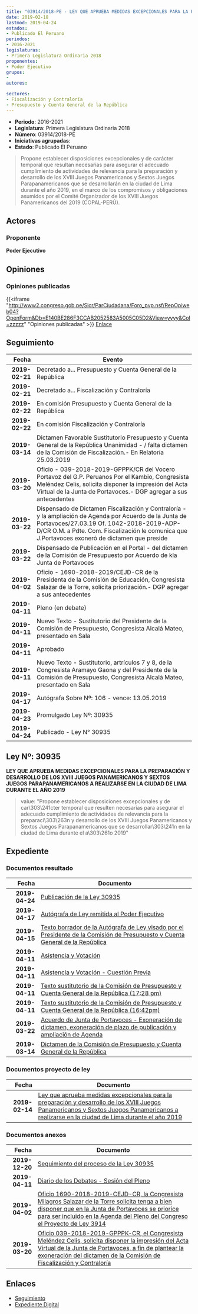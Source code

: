 ```yaml
---
title: "03914/2018-PE - LEY QUE APRUEBA MEDIDAS EXCEPCIONALES PARA LA PREPARACIÓN Y DESARROLLO DE LOS XVIII JUEGOS PANAMERICANOS Y SEXTOS JUEGOS PARAPANAMERICANOS A REALIZARSE EN LA CIUDAD DE LIMA DURANTE EL AÑO 2019"
date: 2019-02-18
lastmod: 2019-04-24
estados:
- Publicado El Peruano
periodos:
- 2016-2021
legislaturas:
- Primera Legislatura Ordinaria 2018
proponentes:
- Poder Ejecutivo
grupos:
- 
autores:

sectores:
- Fiscalización y Contraloría
- Presupuesto y Cuenta General de la República
---
```

- **Periodo**: 2016-2021
- **Legislatura**: Primera Legislatura Ordinaria 2018
- **Número**: 03914/2018-PE
- **Iniciativas agrupadas**: 
- **Estado**: Publicado El Peruano

> Propone establecer disposiciones excepcionales y de carácter temporal que resultan necesarias para asegurar el adecuado cumplimiento de actividades de relevancia para la preparación y desarrollo de los XVIII Juegos Panamericanos y Sextos Juegos Parapanamericanos que se desarrollarán en la ciudad de Lima durante el año 2019, en el marco de los compromisos y obligaciones asumidos por el Comité Organizador de los XVIII Juegos Panamericanos del 2019 (COPAL-PERÚ).


## Actores

### Proponente

**Poder Ejecutivo**

## Opiniones

### Opiniones publicadas

{{<iframe "http://www2.congreso.gob.pe/Sicr/ParCiudadana/Foro_pvp.nsf/RepOpiweb04?OpenForm&Db=E140BE286F3CCAB2052583A5005C05D2&View=yyyy&Col=zzzzz" "Opiniones publicadas" >}}
[Enlace](http://www2.congreso.gob.pe/Sicr/ParCiudadana/Foro_pvp.nsf/RepOpiweb04?OpenForm&Db=E140BE286F3CCAB2052583A5005C05D2&View=yyyy&Col=zzzzz)


## Seguimiento

| Fecha | Evento |
|------:|--------|
| **2019-02-21** | Decretado a... Presupuesto y Cuenta General de la República |
| **2019-02-21** | Decretado a... Fiscalización y Contraloría |
| **2019-02-22** | En comisión Presupuesto y Cuenta General de la República |
| **2019-02-22** | En comisión Fiscalización y Contraloría |
| **2019-03-14** | Dictamen Favorable Sustitutorio Presupuesto y Cuenta General de la República Unanimidad - / falta dictamen de la Comisión de Fiscalización.- En Relatoría 25.03.2019 |
| **2019-03-20** | Oficio - 039-2018-2019-GPPPK/CR del Vocero Portavoz del G.P. Peruanos Por el Kambio, Congresista Meléndez Celis, solicita disponer la impresión del Acta Virtual de la Junta de Portavoces.- DGP agregar a sus antecedentes |
| **2019-03-22** | Dispensado de Dictamen Fiscalización y Contraloría - y la ampliación de Agenda por Acuerdo de la Junta de Portavoces/27.03.19 Of. 1042-2018-2019-ADP-D/CR O.M. a Pdte. Com. Fiscalización le comunica que J.Portavoces exoneró de dictamen que preside |
| **2019-03-22** | Dispensado de Publicación en el Portal - del dictamen de la Comisión de Presupuesto por Acuerdo de kla Junta de Portavoces |
| **2019-04-02** | Oficio - 1690-2018-2019/CEJD-CR de la Presidenta de la Comisión de Educación, Congresista Salazar de la Torre, solicita priorización.- DGP agregar a sus antecedentes |
| **2019-04-11** | Pleno (en debate) |
| **2019-04-11** | Nuevo Texto - Sustitutorio del Presidente de la Comisión de Presupuesto, Congresista Alcalá Mateo, presentado en Sala |
| **2019-04-11** | Aprobado |
| **2019-04-11** | Nuevo Texto - Sustitutorio, artrículos 7 y 8, de la Congresista Aramayo Gaona y del Presidente de la Comisión de Presupuesto, Congresista Alcalá Mateo, presentado en Sala |
| **2019-04-17** | Autógrafa Sobre Nº: 106 - vence: 13.05.2019 |
| **2019-04-23** | Promulgado Ley Nº: 30935 |
| **2019-04-24** | Publicado - Ley N° 30935 |

## Ley Nº: 30935

**LEY QUE APRUEBA MEDIDAS EXCEPCIONALES PARA LA PREPARACIÓN Y DESARROLLO DE LOS XVIII JUEGOS PANAMERICANOS Y SEXTOS JUEGOS PARAPANAMERICANOS A REALIZARSE EN LA CIUDAD DE LIMA DURANTE EL AÑO 2019**

> value: "Propone establecer disposiciones excepcionales y de car\303\241cter temporal que resulten necesarias para asegurar el adecuado cumplimiento de actividades de relevancia para la preparaci\303\263n y desarrollo de los XVIII Juegos Panamericanos y Sextos Juegos Parapanamericanos que se desarrollar\303\241n en la ciudad de Lima durante el a\303\261o 2019"


## Expediente

### Documentos resultado

| Fecha | Documento |
|------:|-----------|
| **2019-04-24** | [Publicación de la Ley 30935](http://www.leyes.congreso.gob.pe/Documentos/2016_2021/ADLP/Normas_Legales/30935-LEY.pdf) |
| **2019-04-17** | [Autógrafa de Ley remitida al Poder Ejecutivo](http://www.leyes.congreso.gob.pe/Documentos/2016_2021/ADLP/Texto_Aprobado/AU0391420190417.pdf) |
| **2019-04-15** | [Texto borrador de la Autógrafa de Ley visado por el Presidente de la Comisión de Presupuesto y Cuenta General de la República](http://www.leyes.congreso.gob.pe/Documentos/2016_2021/Texto_Borrador_de_Autografa/BAU0391420190415.pdf) |
| **2019-04-11** | [Asistencia y Votación](http://www.leyes.congreso.gob.pe/Documentos/2016_2021/Asistencia_y_Votacion/Proyectos_de_Ley/AV0391420190411.pdf) |
| **2019-04-11** | [Asistencia y Votación - Cuestión Previa](http://www.leyes.congreso.gob.pe/Documentos/2016_2021/Asistencia_y_Votacion/Proyectos_de_Ley/AVCP0391420190411.pdf) |
| **2019-04-11** | [Texto sustitutorio de la Comisión de Presupuesto y Cuenta General de la República (17:28 pm)](http://www.leyes.congreso.gob.pe/Documentos/2016_2021/Texto_Sustitutorio/Proyectos_de_Ley/TS0391420190411A.pdf) |
| **2019-04-11** | [Texto sustitutorio de la Comisión de Presupuesto y Cuenta General de la República (16:42pm)](http://www.leyes.congreso.gob.pe/Documentos/2016_2021/Texto_Sustitutorio/Proyectos_de_Ley/TS0391420190411.pdf) |
| **2019-03-22** | [Acuerdo de Junta de Portavoces - Exoneración de dictamen, exoneración de plazo de publicación y ampliación de Agenda](http://www.leyes.congreso.gob.pe/Documentos/2016_2021/Acuerdos/Junta_Portavoces/PL_AJP_03914_220190322.pdf) |
| **2019-03-14** | [Dictamen de la Comisión de Presupuesto y Cuenta General de la República](http://www.leyes.congreso.gob.pe/Documentos/2016_2021/Dictamenes/Proyectos_de_Ley/03914DC17MAY20190314.pdf) |

### Documentos proyecto de ley

| Fecha | Documento |
|------:|-----------|
| **2019-02-14** | [Ley que aprueba medidas excepcionales para la preparación y desarrollo de los XVIII Juegos Panamericanos y Sextos Juegos Panamericanos a realizarse en la ciudad de Lima durante el año 2019](http://www.leyes.congreso.gob.pe/Documentos/2016_2021/Proyectos_de_Ley_y_de_Resoluciones_Legislativas/PL0391420190218.pdf) |

### Documentos anexos

| Fecha | Documento |
|------:|-----------|
| **2019-12-20** | [Seguimiento del proceso de la Ley 30935](http://www.leyes.congreso.gob.pe/Documentos/2016_2021/Seguimiento_de_Proyectos_de_Ley/03914PL20191220.pdf) |
| **2019-04-11** | [Diario de los Debates - Sesión del Pleno](http://www2.congreso.gob.pe/Sicr/DiarioDebates/Publicad.nsf/SesionesPleno/05256D6E0073DFE9052583DA0053FBDE/$FILE/SLO-2018-5A.pdf) |
| **2019-04-02** | [Oficio 1690-2018-2019-CEJD-CR, la Congresista Milagros Salazar de la Torre solicita tenga a bien disponer que en la Junta de Portavoces se priorice para ser incluido en la Agenda del Pleno del Congreso el Proyecto de Ley 3914](http://www.leyes.congreso.gob.pe/Documentos/2016_2021/Oficios/Comisiones_Ordinarias/OFICIO-1690-2018-2019-CEJD-CR.pdf) |
| **2019-03-20** | [Oficio 039-2018-2019-GPPPK-CR, el Congresista Meléndez Celis, solicita disponer la impresión del Acta Virtual de la Junta de Portavoces, a fin de plantear la exoneración del dictamen de la Comisión de Fiscalización y Contraloría](http://www.leyes.congreso.gob.pe/Documentos/2016_2021/Oficios/Grupos_Parlamentarios/OFICIO-039-2018-2019-GPPPK-CR.pdf) |

## Enlaces

- [Seguimiento](http://www2.congreso.gob.pe/Sicr/TraDocEstProc/CLProLey2016.nsf/f7fff46988ca05b1052578e100829cc7/0b43316743330a4f052583a5005df00d?OpenDocument)
- [Expediente Digital](http://www2.congreso.gob.pe/Sicr/TraDocEstProc/Expvirt_2011.nsf/visbusqptramdoc1621/03914?opendocument)

